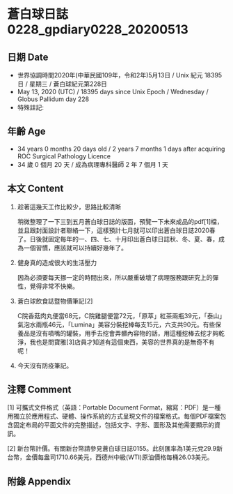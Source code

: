 [_metadata_:encoding]: - "utf-8"
[_metadata_:language]: - "zh-Hant-TW"
[_metadata_:fileformat]: - "markdown"
[_metadata_:MIME_type]: - "text/plain"
[_metadata_:markdown_version]: - "commonmark version 0.29"
[_metadata_:markdown_spec]: - "https://spec.commonmark.org/0.29/"

# 蒼白球日誌0228_gpdiary0228_20200513 #

## 日期 Date ##

* 世界協調時間2020年(中華民國109年，令和2年)5月13日 / Unix 紀元 18395 日 / 星期三 / 蒼白球紀元第228日
* May 13, 2020 (UTC) / 18395 days since Unix Epoch / Wednesday / Globus Pallidum day 228
* 特殊註記:

## 年齡 Age ##

* 34 years 0 months 20 days old / 2 years 7 months 1 days after acquiring ROC Surgical Pathology Licence
* 34 歲 0 個月 20 天 / 成為病理專科醫師 2 年 7 個月 1 天

## 本文 Content ##

1. 趁著這幾天工作比較少，思路比較清晰

    稍微整理了一下三到五月蒼白球日誌的版面，預覽一下未來成品的pdf[1]檔，並且跟封面設計者聯絡一下，這樣預計七月就可以印出蒼白球日誌2020春了。日後就固定每年的一、四、七、十月印出蒼白球日誌秋、冬、夏、春，成為一個習慣，應該就可以持續好幾年了。

2. 健身真的造成很大的生活壓力

    因為必須要每天挪一定的時間出來，所以嚴重破壞了病理服務跟研究上的彈性，覺得非常不快樂。

3. 蒼白球飲食誌暨物價筆記[2]

    C院香菇肉丸便當68元，C院雞腿便當72元，「原萃」紅茶兩瓶39元，「泰山」氣泡水兩瓶46元，「Lumina」美容分裝挖棒每支15元，六支共90元。有些保養品是沒有噴嘴的罐裝，用手去挖會弄髒內容物的話，用這種挖棒去挖才夠乾淨，我也是問寶雅[3]店員才知道有這個東西，美容的世界真的是無奇不有呢！

4. 今天沒有防疫筆記。

## 注釋 Comment ##

[1] 可攜式文件格式（英語：Portable Document Format，縮寫：PDF）是一種用獨立於應用程式、硬體、操作系統的方式呈現文件的檔案格式。每個PDF檔案包含固定布局的平面文件的完整描述，包括文字、字形、圖形及其他需要顯示的資訊。

[2] 新台幣計價。有關新台幣請參見蒼白球日誌0155。此刻匯率為1美元兌29.9新台幣，金價每盎司1710.66美元，西德州中級(WTI)原油價格每桶26.03美元。

## 附錄 Appendix ##
